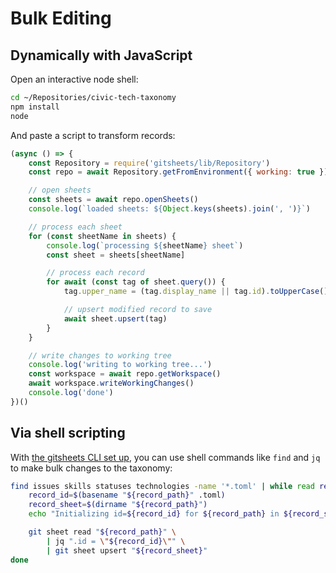 # Bulk Editing

## Dynamically with JavaScript

Open an interactive node shell:

```bash
cd ~/Repositories/civic-tech-taxonomy
npm install
node
```

And paste a script to transform records:

```js
(async () => {
    const Repository = require('gitsheets/lib/Repository')
    const repo = await Repository.getFromEnvironment({ working: true })

    // open sheets
    const sheets = await repo.openSheets()
    console.log(`loaded sheets: ${Object.keys(sheets).join(', ')}`)

    // process each sheet
    for (const sheetName in sheets) {
        console.log(`processing ${sheetName} sheet`)
        const sheet = sheets[sheetName]

        // process each record
        for await (const tag of sheet.query()) {
            tag.upper_name = (tag.display_name || tag.id).toUpperCase()

            // upsert modified record to save
            await sheet.upsert(tag)
        }
    }

    // write changes to working tree
    console.log('writing to working tree...')
    const workspace = await repo.getWorkspace()
    await workspace.writeWorkingChanges()
    console.log('done')
})()
```

## Via shell scripting

With [the gitsheets CLI set up](https://codeforamerica.github.io/civic-tech-taxonomy/getting-started/cli/#install-gitsheets), you can use shell commands like `find` and `jq` to make bulk changes to the taxonomy:

```bash
find issues skills statuses technologies -name '*.toml' | while read record_path; do
    record_id=$(basename "${record_path}" .toml)
    record_sheet=$(dirname "${record_path}")
    echo "Initializing id=${record_id} for ${record_path} in ${record_sheet}"

    git sheet read "${record_path}" \
        | jq ".id = \"${record_id}\"" \
        | git sheet upsert "${record_sheet}"
done
```
